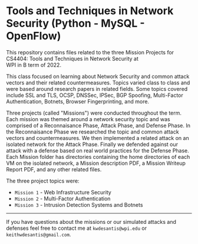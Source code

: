 # Tools and Techniques in Network Security (Python - MySQL - OpenFlow)

This repository contains files related to the three Mission Projects for CS4404: Tools and Techniques in Network Security at\
WPI in B term of 2022.

This class focused on learning about Network Security and common attack vectors and their related countermeasures. Topics varied class to class and were based around research papers in related fields. Some topics covered include SSL and TLS, OCSP, DNSSec, IPSec, BGP Spoofing, Multi-Factor Authentication, Botnets, Browser Fingerprinting, and more.

Three projects (called "Missions") were conducted throughout the term. Each mission was themed around a network security topic and was comprised of a Reconnaisance Phase, Attack Phase, and Defense Phase. In the Reconnaisance Phase we researched the topic and common attack vectors and countermeasures. We then implemented a related attack on an isolated network for the Attack Phase. Finally we defended against our attack with a defense based on real world practices for the Defense Phase. Each Mission folder has directories containing the home directories of each VM on the isolated network, a Mission description PDF, a Mission Writeup Report PDF, and any other related files.

The three project topics were:

* `Mission 1` - Web Infrastructure Security
* `Mission 2` - Multi-Factor Authentication
* `Mission 3` - Intrusion Detection Systems and Botnets

---

If you have questions about the missions or our simulated attacks and defenses feel free to contact me at `kwdesantis@wpi.edu` or `keithwdesantis@gmail.com`.
